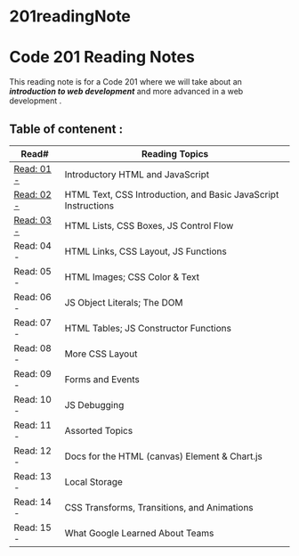 # 201readingNote

# Code 201 Reading Notes

This reading note is for a Code 201 where we will take about an _**introduction to web development**_ and more advanced in a web development .


## **Table of contenent** :

   Read#             | Reading Topics
  ------------------ | ------------------- 
  [Read: 01 -](https://batoolalomari.github.io/201readingNote/class-01)  | Introductory HTML and JavaScript
  [Read: 02 -](https://batoolalomari.github.io/201readingNote/class-02)  |  HTML Text, CSS Introduction, and Basic JavaScript Instructions
  [Read: 03 -](https://batoolalomari.github.io/201readingNote/class-03) |  HTML Lists, CSS Boxes, JS Control Flow
  Read: 04 - | HTML Links, CSS Layout, JS Functions
  Read: 05 - | HTML Images; CSS Color & Text
  Read: 06 - | JS Object Literals; The DOM
  Read: 07 - | HTML Tables; JS Constructor Functions
  Read: 08 - | More CSS Layout
  Read: 09 - | Forms and Events
  Read: 10 - | JS Debugging
  Read: 11 - | Assorted Topics
  Read: 12 - | Docs for the HTML (canvas) Element & Chart.js
  Read: 13 - | Local Storage
  Read: 14 - | CSS Transforms, Transitions, and Animations
  Read: 15 - | What Google Learned About Teams
  
  
       
